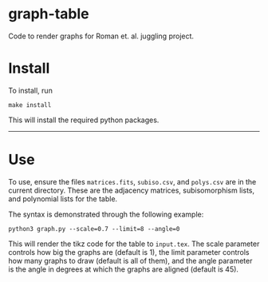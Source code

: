 # graph-table
Code to render graphs for Roman et. al. juggling project.

# Install

To install, run
```
make install
```
This will install the required python packages.

---

# Use

To use, ensure the files `matrices.fits`, `subiso.csv`, and `polys.csv` are in the current directory. These are the adjacency matrices, subisomorphism lists, and polynomial lists for the table.

The syntax is demonstrated through the following example:
```
python3 graph.py --scale=0.7 --limit=8 --angle=0
```

This will render the tikz code for the table to `input.tex`. The scale parameter controls how big the graphs are (default is 1), the limit parameter controls how many graphs to draw (default is all of them), and the angle parameter is the angle in degrees at which the graphs are aligned (default is 45).
